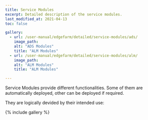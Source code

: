 ```yaml
---
title: Service Modules
excerpt: Detailed description of the service modules.
last_modified_at: 2021-04-13
toc: false

gallery:
  - url: /user-manual/edgefarm/detailed/service-modules/ads/
    image_path:
    alt: "ADS Modules"
    title: "ALM Modules"
  - url: /user-manual/edgefarm/detailed/service-modules/alm/
    image_path:
    alt: "ALM Modules"
    title: "ALM Modules"

---
```

Service Modules provide different functionalities. Some of them are automatically deployed, other can be deployed if required.

They are logically devided by their intended use:

{% include gallery %}
